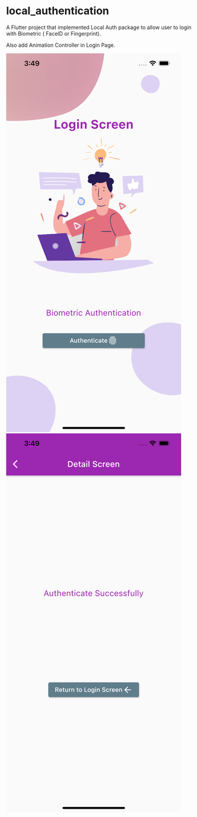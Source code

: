 # local_authentication

A Flutter project that implemented Local Auth package to allow user to login with Biometric ( FaceID or Fingerprint).

Also add Animation Controller in Login Page.

![](screenshots/login_screen.png)
![](screenshots/detail_screen.png)
